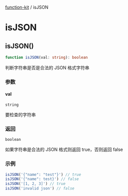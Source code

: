 [function-kit](index.md) / isJSON

# isJSON

## isJSON()

```ts
function isJSON(val: string): boolean
```

判断字符串是否是合法的 JSON 格式字符串

### 参数

#### val

`string`

要检查的字符串

### 返回

`boolean`

如果字符串是合法的 JSON 格式则返回 true，否则返回 false

### 示例

```ts
isJSON('{"name": "test"}') // true
isJSON('{"name": test}') // false
isJSON('[1, 2, 3]') // true
isJSON('invalid json') // false
```
